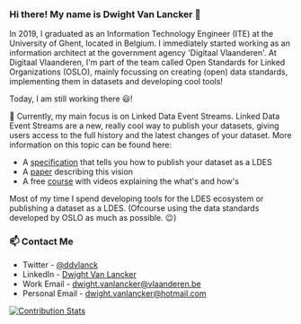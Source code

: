 ### Hi there! My name is Dwight Van Lancker 👋

In 2019, I graduated as an Information Technology Engineer (ITE) at the University of Ghent, located in Belgium. I immediately started working as an information architect at the government agency 'Digitaal Vlaanderen'. At Digitaal Vlaanderen, I'm part of the team called Open Standards for Linked Organizations (OSLO), mainly focussing on creating (open) data standards, implementing them in datasets and developing cool tools!

Today, I am still working there :smiley:!

🔭 Currently, my main focus is on Linked Data Event Streams. Linked Data Event Streams are a new, really cool way to publish your datasets, giving users access to the full history and the latest changes of your dataset. More information on this topic can be found here:
- A [specification](https://w3id.org/ldes/specification) that tells you how to publish your dataset as a LDES
- A [paper](https://github.com/ddvlanck/Publishing-Base-Registries-As-LDES/blob/master/Linked-Data-Event-Streams.pdf) describing this vision
- A free [course](https://academy.europa.eu/courses/publishing-data-with-linked-data-event-streams-why-and-how?lang=sv) with videos explaining the what's and how's

Most of my time I spend developing tools for the LDES ecosystem or publishing a dataset as a LDES. (Ofcourse using the data standards developed by OSLO as much as possible. 😉)

### 📫 Contact Me

- Twitter - [@ddvlanck](https://twitter.com/ddvlanck)
- LinkedIn - [Dwight Van Lancker](https://www.linkedin.com/in/dwightvanlancker/)
- Work Email - [dwight.vanlancker@vlaanderen.be](mailto:dwight.vanlancker@vlaanderen.be)
- Personal Email - [dwight.vanlancker@hotmail.com](mailto:dwight.vanlancker@hotmail.com)

[![Contribution Stats](https://github-contribution-stats.vercel.app/api/?username=ddvlanck)](https://github.com/ddvlanck)

<!--
**ddvlanck/ddvlanck** is a ✨ _special_ ✨ repository because its `README.md` (this file) appears on your GitHub profile.

Here are some ideas to get you started:

- 🔭 I’m currently working on ...
- 🌱 I’m currently learning ...
- 👯 I’m looking to collaborate on ...
- 🤔 I’m looking for help with ...
- 💬 Ask me about ...
- 📫 How to reach me: ...
- 😄 Pronouns: ...
- ⚡ Fun fact: ...
-->
